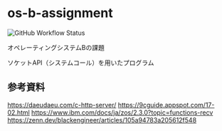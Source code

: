 # os-b-assignment
![GitHub Workflow Status](https://img.shields.io/github/actions/workflow/status/yunkai1841/os-b-assignment/test-build.yml)

オペレーティングシステムBの課題

ソケットAPI（システムコール）を用いたプログラム

## 参考資料
https://daeudaeu.com/c-http-server/
https://9cguide.appspot.com/17-02.html
https://www.ibm.com/docs/ja/zos/2.3.0?topic=functions-recv
https://zenn.dev/blackengineer/articles/105a94783a205612f548